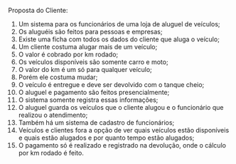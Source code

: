 Proposta do Cliente:
1. Um sistema para os funcionários de uma loja de aluguel de veículos;
2. Os aluguéis são feitos para pessoas e empresas;
3. Existe uma ficha com todos os dados do cliente que aluga o veículo;
4. Um cliente costuma alugar mais de um veículo;
5. O valor é cobrado por km rodado;
6. Os veículos disponíveis são somente carro e moto;
7. O valor do km é um só para qualquer veículo;
8. Porém ele costuma mudar;
9. O veículo é entregue e deve ser devolvido com o tanque cheio;
10. O aluguel e pagamento são feitos presencialmente;
11. O sistema somente registra essas informações;
12. O aluguel guarda os veículos que o cliente alugou e o funcionário que realizou o atendimento;
13. Também há um sistema de cadastro de funcionários;
14. Veículos e clientes fora a opção de ver quais veículos estão disponíveis e quais estão alugados e por quanto tempo estão alugados;
15. O pagamento só é realizado e registrado na devolução, onde o cálculo por km rodado é feito.
